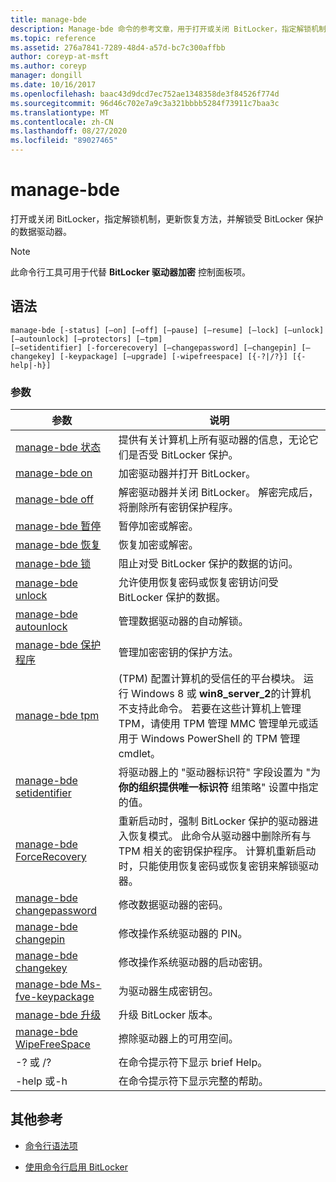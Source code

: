 ```yaml
---
title: manage-bde
description: Manage-bde 命令的参考文章，用于打开或关闭 BitLocker，指定解锁机制，更新恢复方法，并解锁受 BitLocker 保护的数据驱动器。
ms.topic: reference
ms.assetid: 276a7841-7289-48d4-a57d-bc7c300affbb
author: coreyp-at-msft
ms.author: coreyp
manager: dongill
ms.date: 10/16/2017
ms.openlocfilehash: baac43d9dcd7ec752ae1348358de3f84526f774d
ms.sourcegitcommit: 96d46c702e7a9c3a321bbbb5284f73911c7baa3c
ms.translationtype: MT
ms.contentlocale: zh-CN
ms.lasthandoff: 08/27/2020
ms.locfileid: "89027465"
---
```

# <a name="manage-bde"></a>manage-bde

打开或关闭 BitLocker，指定解锁机制，更新恢复方法，并解锁受 BitLocker 保护的数据驱动器。

> [!NOTE]
> 此命令行工具可用于代替 **BitLocker 驱动器加密** 控制面板项。

## <a name="syntax"></a>语法

```
manage-bde [-status] [–on] [–off] [–pause] [–resume] [–lock] [–unlock] [–autounlock] [–protectors] [–tpm]
[–setidentifier] [-forcerecovery] [–changepassword] [–changepin] [–changekey] [-keypackage] [–upgrade] [-wipefreespace] [{-?|/?}] [{-help|-h}]
```

### <a name="parameters"></a>参数

| 参数 | 说明 |
| --------- |------------ |
| [manage-bde 状态](manage-bde-status.md) | 提供有关计算机上所有驱动器的信息，无论它们是否受 BitLocker 保护。 |
| [manage-bde on](manage-bde-on.md) | 加密驱动器并打开 BitLocker。 |
| [manage-bde off](manage-bde-off.md) | 解密驱动器并关闭 BitLocker。 解密完成后，将删除所有密钥保护程序。 |
| [manage-bde 暂停](manage-bde-pause.md) | 暂停加密或解密。 |
| [manage-bde 恢复](manage-bde-resume.md) | 恢复加密或解密。 |
| [manage-bde 锁](manage-bde-lock.md) | 阻止对受 BitLocker 保护的数据的访问。 |
| [manage-bde unlock](manage-bde-unlock.md) | 允许使用恢复密码或恢复密钥访问受 BitLocker 保护的数据。 |
| [manage-bde autounlock](manage-bde-autounlock.md) | 管理数据驱动器的自动解锁。 |
| [manage-bde 保护程序](manage-bde-protectors.md) | 管理加密密钥的保护方法。 |
| [manage-bde tpm](manage-bde-tpm.md) |  (TPM) 配置计算机的受信任的平台模块。 运行 Windows 8 或 **win8_server_2**的计算机不支持此命令。 若要在这些计算机上管理 TPM，请使用 TPM 管理 MMC 管理单元或适用于 Windows PowerShell 的 TPM 管理 cmdlet。 |
| [manage-bde setidentifier](manage-bde-setidentifier.md)   | 将驱动器上的 "驱动器标识符" 字段设置为 "为 **你的组织提供唯一标识符** 组策略" 设置中指定的值。 |
| [manage-bde ForceRecovery](manage-bde-forcerecovery.md) | 重新启动时，强制 BitLocker 保护的驱动器进入恢复模式。 此命令从驱动器中删除所有与 TPM 相关的密钥保护程序。 计算机重新启动时，只能使用恢复密码或恢复密钥来解锁驱动器。 |
| [manage-bde changepassword](manage-bde-changepassword.md) | 修改数据驱动器的密码。 |
| [manage-bde changepin](manage-bde-changepin.md) | 修改操作系统驱动器的 PIN。 |
| [manage-bde changekey](manage-bde-changekey.md) | 修改操作系统驱动器的启动密钥。 |
| [manage-bde Ms-fve-keypackage](manage-bde-keypackage.md) | 为驱动器生成密钥包。 |
| [manage-bde 升级](manage-bde-upgrade.md) | 升级 BitLocker 版本。 |
| [manage-bde WipeFreeSpace](manage-bde-wipefreespace.md) | 擦除驱动器上的可用空间。 |
| -? 或 /? | 在命令提示符下显示 brief Help。 |
| -help 或-h | 在命令提示符下显示完整的帮助。 |

## <a name="additional-references"></a>其他参考

- [命令行语法项](command-line-syntax-key.md)

- [使用命令行启用 BitLocker](/previous-versions/windows/it-pro/windows-7/dd894351(v=ws.10))
